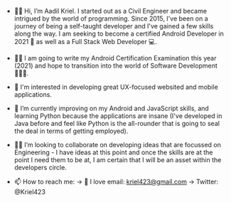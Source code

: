 - 👋🏽 Hi, I’m Aadil Kriel. I started out as a Civil Engineer and became intrigued by the world of programming. Since 2015, I've been on a journey of being a self-taught developer
and I've gained a few skills along the way. I am seeking to become a certified Android Developer in 2021 📱 as well as a Full Stack Web Developer 💻. 

- ✍🏽 I am going to write my Android Certification Examination this year (2021) and hope to transition into the world of Software Development 👨🏽‍🎓.

- 👀 I'm interested in developing great UX-focused websited and mobile applications.

- 🌱 I’m currently improving on my Android and JavaScript skills, and learning Python because the applications are insane (I've developed in Java before and feel like Python is
the all-rounder that is going to seal the deal in terms of getting employed).

- 🤝🏽 I’m looking to collaborate on developing ideas that are focussed on Engineering - I have ideas at this point and once the skills are at the point I need them to be at, I 
am certain that I will be an asset within the developers circle.

- 📫 How to reach me:
  -> 📧 I love email: kriel423@gmail.com
  -> Twitter: @Kriel423

<!---
kriel423/kriel423 is a ✨ special ✨ repository because its `README.md` (this file) appears on your GitHub profile.
You can click the Preview link to take a look at your changes.
--->
